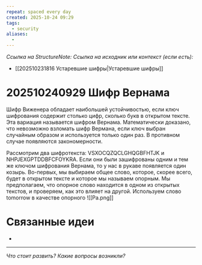 ```yaml
---
repeat: spaced every day
created: 2025-10-24 09:29
tags:
  - security
aliases:
  -
---
```

*Ссылка на StructureNote:*
*Ссылка на исходник или контекст (если есть):*
- [[202510231816 Устаревшие шифры|Устаревшие шифры]]

# 202510240929 Шифр Вернама

Шифр Виженера обладает наибольшей устойчивостью, если ключ шифрования содержит столько цифр, сколько букв в открытом тексте. Эта вариация называется шифром Вернама. Математически доказано, что невозможно взломать шифр Вермана, если ключ выбран случайным образом и используется только один раз. В противном случае появляются закономерности.

Рассмотрим два шифротекста: VSXOCQZQCLGHQGBFHTJK и NHPJEXGPTDDBFCFOYKRA. Если они были зашифрованы одним и тем же ключом шифрования Вернама, то у нас в рукаве появляется один козырь. Во-первых, мы выбираем общее слово, которое, скорее всего, будет в открытом тексте и которое мы называем опорным. Мы предполагаем, что опорное слово находится в одном из открытых текстов, и проверяем, как это влияет на другой. Используем слово tomorrow в качестве опорного
![[Ра.png]]

# Связанные идеи

- 

---

*Что стоит развить? Какие вопросы возникли?*
